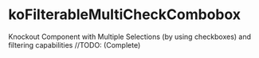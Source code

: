 # koFilterableMultiCheckCombobox
Knockout Component with Multiple Selections (by using checkboxes) and filtering capabilities
//TODO: (Complete)
